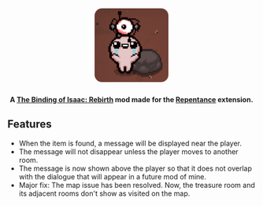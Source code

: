<h1 align="center">
    <img src="resources/logo-github.png" height="150">
</h1>

<!-- Project Description -->
<h4 align="center">A <a href="https://store.steampowered.com/app/250900/The_Binding_of_Isaac_Rebirth/">The Binding of Isaac: Rebirth</a> mod made for the <a href="https://store.steampowered.com/app/1426300/The_Binding_of_Isaac_Repentance/">Repentance</a> extension.</h4>

## Features

- When the item is found, a message will be displayed near the player.
- The message will not disappear unless the player moves to another room.
- The message is now shown above the player so that it does not overlap with the dialogue that will appear in a future mod of mine.
- Major fix: The map issue has been resolved. Now, the treasure room and its adjacent rooms don't show as visited on the map.